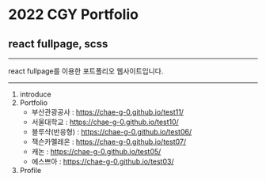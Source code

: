 # 2022 CGY Portfolio

## react fullpage, scss

---

react fullpage를 이용한 포트폴리오 웹사이트입니다.

---

1. introduce
2. Portfolio
   * 부산관광공사 : https://chae-g-0.github.io/test11/
   * 서울대학교 : https://chae-g-0.github.io/test10/
   * 블루샥(반응형) : https://chae-g-0.github.io/test06/
   * 잭슨카멜레온 : https://chae-g-0.github.io/test07/
   * 캐논 : https://chae-g-0.github.io/test05/
   * 에스쁘아 : https://chae-g-0.github.io/test03/
3. Profile
